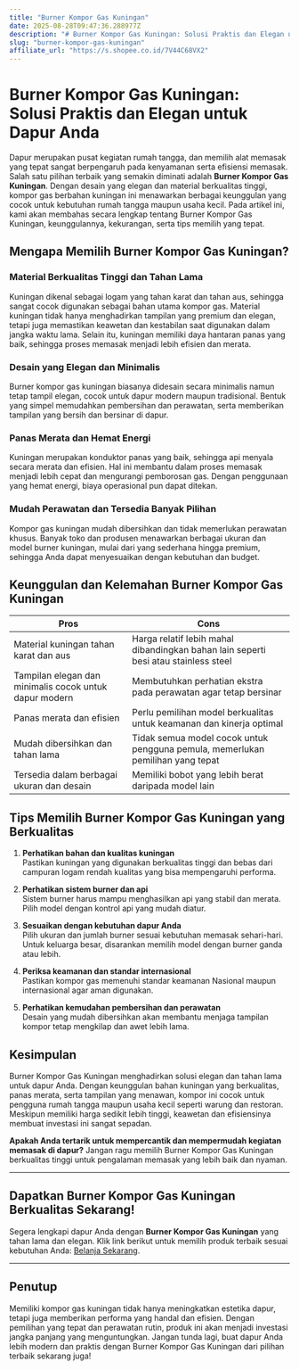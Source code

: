 ```yaml
---
title: "Burner Kompor Gas Kuningan"
date: 2025-08-28T09:47:36.288977Z
description: "# Burner Kompor Gas Kuningan: Solusi Praktis dan Elegan untuk Dapur Anda..."
slug: "burner-kompor-gas-kuningan"
affiliate_url: "https://s.shopee.co.id/7V44C68VX2"
---
```

# Burner Kompor Gas Kuningan: Solusi Praktis dan Elegan untuk Dapur Anda

Dapur merupakan pusat kegiatan rumah tangga, dan memilih alat memasak yang tepat sangat berpengaruh pada kenyamanan serta efisiensi memasak. Salah satu pilihan terbaik yang semakin diminati adalah **Burner Kompor Gas Kuningan**. Dengan desain yang elegan dan material berkualitas tinggi, kompor gas berbahan kuningan ini menawarkan berbagai keunggulan yang cocok untuk kebutuhan rumah tangga maupun usaha kecil. Pada artikel ini, kami akan membahas secara lengkap tentang Burner Kompor Gas Kuningan, keunggulannya, kekurangan, serta tips memilih yang tepat.

## Mengapa Memilih Burner Kompor Gas Kuningan?

### Material Berkualitas Tinggi dan Tahan Lama

Kuningan dikenal sebagai logam yang tahan karat dan tahan aus, sehingga sangat cocok digunakan sebagai bahan utama kompor gas. Material kuningan tidak hanya menghadirkan tampilan yang premium dan elegan, tetapi juga memastikan keawetan dan kestabilan saat digunakan dalam jangka waktu lama. Selain itu, kuningan memiliki daya hantaran panas yang baik, sehingga proses memasak menjadi lebih efisien dan merata.

### Desain yang Elegan dan Minimalis

Burner kompor gas kuningan biasanya didesain secara minimalis namun tetap tampil elegan, cocok untuk dapur modern maupun tradisional. Bentuk yang simpel memudahkan pembersihan dan perawatan, serta memberikan tampilan yang bersih dan bersinar di dapur.

### Panas Merata dan Hemat Energi

Kuningan merupakan konduktor panas yang baik, sehingga api menyala secara merata dan efisien. Hal ini membantu dalam proses memasak menjadi lebih cepat dan mengurangi pemborosan gas. Dengan penggunaan yang hemat energi, biaya operasional pun dapat ditekan.

### Mudah Perawatan dan Tersedia Banyak Pilihan

Kompor gas kuningan mudah dibersihkan dan tidak memerlukan perawatan khusus. Banyak toko dan produsen menawarkan berbagai ukuran dan model burner kuningan, mulai dari yang sederhana hingga premium, sehingga Anda dapat menyesuaikan dengan kebutuhan dan budget.

## Keunggulan dan Kelemahan Burner Kompor Gas Kuningan

| **Pros** | **Cons** |
|---|---|
| Material kuningan tahan karat dan aus | Harga relatif lebih mahal dibandingkan bahan lain seperti besi atau stainless steel |
| Tampilan elegan dan minimalis cocok untuk dapur modern | Membutuhkan perhatian ekstra pada perawatan agar tetap bersinar |
| Panas merata dan efisien | Perlu pemilihan model berkualitas untuk keamanan dan kinerja optimal |
| Mudah dibersihkan dan tahan lama | Tidak semua model cocok untuk pengguna pemula, memerlukan pemilihan yang tepat |
| Tersedia dalam berbagai ukuran dan desain | Memiliki bobot yang lebih berat daripada model lain |

## Tips Memilih Burner Kompor Gas Kuningan yang Berkualitas

1. **Perhatikan bahan dan kualitas kuningan**  
Pastikan kuningan yang digunakan berkualitas tinggi dan bebas dari campuran logam rendah kualitas yang bisa mempengaruhi performa.

2. **Perhatikan sistem burner dan api**  
Sistem burner harus mampu menghasilkan api yang stabil dan merata. Pilih model dengan kontrol api yang mudah diatur.

3. **Sesuaikan dengan kebutuhan dapur Anda**  
Pilih ukuran dan jumlah burner sesuai kebutuhan memasak sehari-hari. Untuk keluarga besar, disarankan memilih model dengan burner ganda atau lebih.

4. **Periksa keamanan dan standar internasional**  
Pastikan kompor gas memenuhi standar keamanan Nasional maupun internasional agar aman digunakan.

5. **Perhatikan kemudahan pembersihan dan perawatan**  
Desain yang mudah dibersihkan akan membantu menjaga tampilan kompor tetap mengkilap dan awet lebih lama.

## Kesimpulan

Burner Kompor Gas Kuningan menghadirkan solusi elegan dan tahan lama untuk dapur Anda. Dengan keunggulan bahan kuningan yang berkualitas, panas merata, serta tampilan yang menawan, kompor ini cocok untuk pengguna rumah tangga maupun usaha kecil seperti warung dan restoran. Meskipun memiliki harga sedikit lebih tinggi, keawetan dan efisiensinya membuat investasi ini sangat sepadan.

**Apakah Anda tertarik untuk mempercantik dan mempermudah kegiatan memasak di dapur?** Jangan ragu memilih Burner Kompor Gas Kuningan berkualitas tinggi untuk pengalaman memasak yang lebih baik dan nyaman.

---

## Dapatkan Burner Kompor Gas Kuningan Berkualitas Sekarang!

Segera lengkapi dapur Anda dengan **Burner Kompor Gas Kuningan** yang tahan lama dan elegan. Klik link berikut untuk memilih produk terbaik sesuai kebutuhan Anda: [Belanja Sekarang](https://s.shopee.co.id/7V44C68VX2).

---

## Penutup

Memiliki kompor gas kuningan tidak hanya meningkatkan estetika dapur, tetapi juga memberikan performa yang handal dan efisien. Dengan pemilihan yang tepat dan perawatan rutin, produk ini akan menjadi investasi jangka panjang yang menguntungkan. Jangan tunda lagi, buat dapur Anda lebih modern dan praktis dengan Burner Kompor Gas Kuningan dari pilihan terbaik sekarang juga!